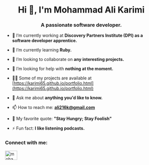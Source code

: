 <h1 align="center">Hi 👋, I'm Mohammad Ali Karimi</h1>
<h3 align="center">A passionate software developer.</h3>

- 🔭 I’m currently working at **Discovery Partners Institute (DPI) as a software developer apprentice.**

- 🌱 I’m currently learning **Ruby.**

- 👯 I’m looking to collaborate on **any interesting projects.**

- 🤝 I’m looking for help with **nothing at the moment.**

- 👨‍💻 Some of my projects are available at [https://karimi65.github.io/portfolio.html](https://karimi65.github.io/portfolio.html)

- 💬 Ask me about **anything you'd like to know.**

- 📫 How to reach me: **ali216k@gmail.com**

- 💬 My favorite quote: **"Stay Hungry; Stay Foolish"**

- ⚡ Fun fact: **I like listening podcasts.**

<h3 align="left">Connect with me:</h3>
<p align="left">
<a href="https://linkedin.com/in/mohammad-ali-karimi" target="blank"><img align="center" src="https://raw.githubusercontent.com/rahuldkjain/github-profile-readme-generator/master/src/images/icons/Social/linked-in-alt.svg" alt="mohammad-ali-karimi" height="30" width="40" /></a>
</p>
